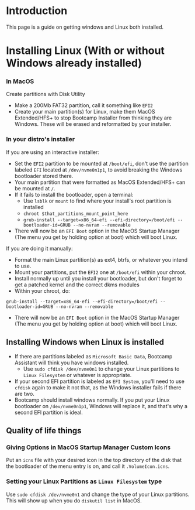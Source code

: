 # Introduction

This page is a guide on getting windows and Linux both installed.


# Installing Linux (With or without Windows already installed)

### In MacOS

Create partitions with Disk Utility
- Make a 200Mb FAT32 partition, call it something like `EFI2`
- Create your main partition(s) for Linux, make them MacOS Extended/HFS+ to stop Bootcamp Installer from thinking they are Windows. These will be erased and reformatted by your installer.

### In your distro's installer

If you are using an interactive installer:

- Set the `EFI2` partition to be mounted at `/boot/efi`, don't use the partition labeled `EFI` located at `/dev/nvme0n1p1`, to avoid breaking the Windows bootloader stored there.
- Your main partition that were formatted as MacOS Extended/HFS+ can be mounted at `/`.
- If it fails to install the bootloader, open a terminal:
	- Use `lsblk` or `mount` to find where your install's root partition is installed
	- `chroot $that_partitions_mount_point_here`
	- `grub-install --target=x86_64-efi --efi-directory=/boot/efi --bootloader-id=GRUB --no-nvram --removable`
- There will now be an `EFI Boot` option in the MacOS Startup Manager (The menu you get by holding option at boot) which will boot Linux.


If you are doing it manually:

- Format the main Linux partition(s) as ext4, btrfs, or whatever you intend to use.
- Mount your partitions, put the `EFI2` one at `/boot/efi` within your chroot.
- Install normally up until you install your bootloader, but don't forget to get a patched kernel and the correct dkms modules
- Within your chroot, do:
```
grub-install --target=x86_64-efi --efi-directory=/boot/efi --bootloader-id=GRUB --no-nvram --removable
```
- There will now be an `EFI Boot` option in the MacOS Startup Manager (The menu you get by holding option at boot) which will boot Linux.

## Installing Windows when Linux is installed

- If there are partitions labeled as `Microsoft Basic Data`, Bootcamp Assistant will think you have windows installed. 
	- Use `sudo cfdisk /dev/nvme0n1` to change your Linux partitions to `Linux Filesystem` or whatever is appropriate. 
- If your second EFI partition is labeled as `EFI System`, you'll need to use `cfdisk` again to make it not that, as the Windows installer fails if there are two.
- Bootcamp should install windows normally. If you put your Linux bootloader on `/dev/nvme0n1p1`, Windows will replace it, and that's why a second EFI partition is ideal.


## Quality of life things

### Giving Options in MacOS Startup Manager Custom Icons

Put an `icns` file with your desired icon in the top directory of the disk that the bootloader of the menu entry is on, and call it `.VolumeIcon.icns`.

### Setting your Linux Partitions as `Linux Filesystem` type

Use `sudo cfdisk /dev/nvme0n1` and change the type of your Linux partitions. This will show up when you do `diskutil list` in MacOS.
